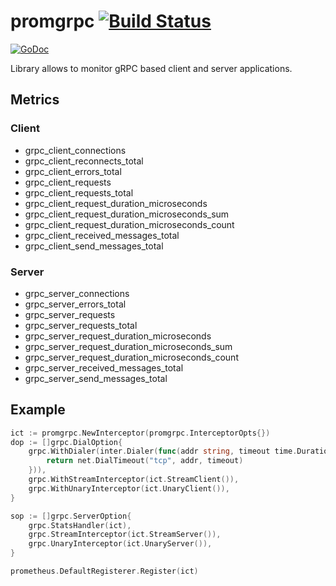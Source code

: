 # promgrpc [![Build Status](https://travis-ci.org/piotrkowalczuk/promgrpc.svg?branch=master)](https://travis-ci.org/piotrkowalczuk/promgrpc)

[![GoDoc](https://godoc.org/github.com/piotrkowalczuk/promgrpc?status.svg)](http://godoc.org/github.com/piotrkowalczuk/promgrpc)

Library allows to monitor gRPC based client and server applications.

## Metrics

### Client

* grpc_client_connections
* grpc_client_reconnects_total
* grpc_client_errors_total
* grpc_client_requests
* grpc_client_requests_total
* grpc_client_request_duration_microseconds
* grpc_client_request_duration_microseconds_sum
* grpc_client_request_duration_microseconds_count
* grpc_client_received_messages_total
* grpc_client_send_messages_total

### Server

* grpc_server_connections
* grpc_server_errors_total
* grpc_server_requests
* grpc_server_requests_total
* grpc_server_request_duration_microseconds
* grpc_server_request_duration_microseconds_sum
* grpc_server_request_duration_microseconds_count
* grpc_server_received_messages_total
* grpc_server_send_messages_total

## Example

```go
ict := promgrpc.NewInterceptor(promgrpc.InterceptorOpts{})
dop := []grpc.DialOption{
	grpc.WithDialer(inter.Dialer(func(addr string, timeout time.Duration) (net.Conn, error) {
		return net.DialTimeout("tcp", addr, timeout)
	})),
	grpc.WithStreamInterceptor(ict.StreamClient()),
	grpc.WithUnaryInterceptor(ict.UnaryClient()),
}

sop := []grpc.ServerOption{
	grpc.StatsHandler(ict),
	grpc.StreamInterceptor(ict.StreamServer()),
	grpc.UnaryInterceptor(ict.UnaryServer()),
}

prometheus.DefaultRegisterer.Register(ict)
```